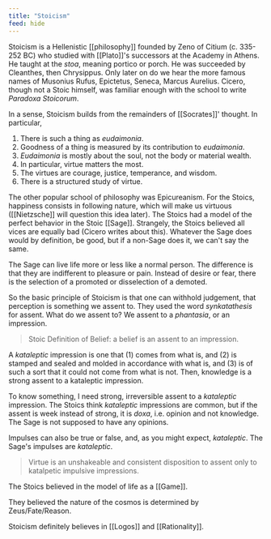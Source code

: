 ```yaml
---
title: "Stoicism"
feed: hide
---
```


Stoicism is a Hellenistic [[philosophy]] founded by Zeno of Citium (c. 335-252 BC) who studied with [[Plato]]'s successors at the Academy in Athens. He taught at the _stoa_, meaning portico or porch. He was succeeded by Cleanthes, then Chrysippus. Only later on do we hear the more famous names of Musonius Rufus, Epictetus, Seneca, Marcus Aurelius. Cicero, though not a Stoic himself, was familiar enough with the school to write _Paradoxa Stoicorum_. 

In a sense, Stoicism builds from the remainders of [[Socrates]]' thought. In particular,
1. There is such a thing as _eudaimonia_.
2. Goodness of a thing is measured by its contribution to _eudaimonia_.
3. _Eudaimonia_ is mostly about the soul, not the body or material wealth.
4. In particular, virtue matters the most.
5. The virtues are courage, justice, temperance, and wisdom.
6. There is a structured study of virtue.

The other popular school of philosophy was Epicureanism. For the Stoics, happiness consists in following nature, which will make us virtuous ([[Nietzsche]] will question this idea later). The Stoics had a model of the perfect behavior in the Stoic [[Sage]]. Strangely, the Stoics believed all vices are equally bad (Cicero writes about this). Whatever the Sage does would by definition, be good, but if a non-Sage does it, we can't say the same. 

The Sage can live life more or less like a normal person. The difference is that they are indifferent to pleasure or pain. Instead of desire or fear, there is the selection of a promoted or disselection of a demoted. 

So the basic principle of Stoicism is that one can withhold judgement, that perception is something we assent to. They used the word _synkatathesis_ for assent. What do we assent to? We assent to a _phantasia_, or an impression. 

> Stoic Definition of Belief: a belief is an assent to an impression.

A _kataleptic_ impression is one that (1) comes from what is, and (2) is stamped and sealed and molded in accordance with what is, and (3) is of such a sort that it could not come from what is not. Then, knowledge is a strong assent to a kataleptic impression.

To know something, I need strong, irreversible assent to a _kataleptic_ impression. The Stoics think _kataleptic_ impressions are common, but if the assent is week instead of strong, it is _doxa_, i.e. opinion and not knowledge. The Sage is not supposed to have any opinions. 

Impulses can also be true or false, and, as you might expect, _kataleptic_. The Sage's impulses are _kataleptic_. 

> Virtue is an unshakeable and consistent disposition to assent only to katalpetic impulsive impressions.

The Stoics believed in the model of life as a [[Game]]. 

They believed the nature of the cosmos is determined by Zeus/Fate/Reason.

Stoicism definitely believes in [[Logos]] and [[Rationality]]. 